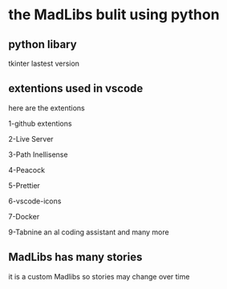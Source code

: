 # the MadLibs bulit using python

## python libary

tkinter lastest version

## extentions used in vscode

here are the extentions

1-github extentions

2-Live Server

3-Path Inellisense

4-Peacock

5-Prettier

6-vscode-icons

7-Docker

9-Tabnine an al coding assistant
and many more

## MadLibs has many stories

it is a custom Madlibs so stories may change over time
